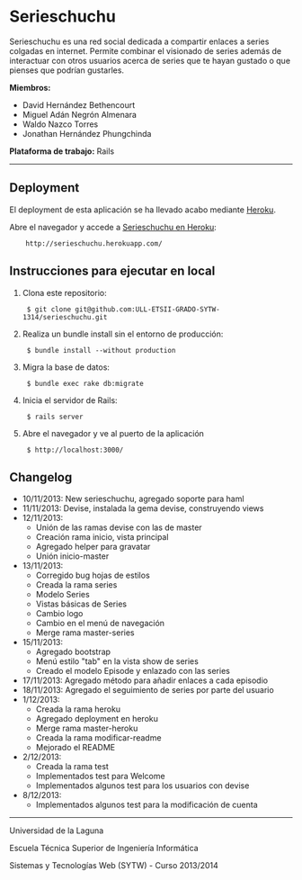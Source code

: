 Serieschuchu
============
Serieschuchu es una red social dedicada a compartir enlaces a series colgadas en internet.
Permite combinar el visionado de series además de interactuar con otros usuarios acerca de series que te hayan gustado o que pienses que podrían gustarles.

**Miembros:**
* David Hernández Bethencourt
* Miguel Adán Negrón Almenara
* Waldo Nazco Torres
* Jonathan Hernández Phungchinda

**Plataforma de trabajo:** Rails

---------

Deployment
----------
El deployment de esta aplicación se ha llevado acabo mediante [Heroku](https://www.heroku.com/).

Abre el navegador y accede a [Serieschuchu en Heroku](http://serieschuchu.herokuapp.com/):

        http://serieschuchu.herokuapp.com/

Instrucciones para ejecutar en local
------------------------------------
1. Clona este repositorio:

        $ git clone git@github.com:ULL-ETSII-GRADO-SYTW-1314/serieschuchu.git

2. Realiza un bundle install sin el entorno de producción:

        $ bundle install --without production

3. Migra la base de datos:

        $ bundle exec rake db:migrate

4. Inicia el servidor de Rails:

        $ rails server

5. Abre el navegador y ve al puerto de la aplicación

        $ http://localhost:3000/

Changelog
---------
* 10/11/2013: New serieschuchu, agregado soporte para haml
* 11/11/2013: Devise, instalada la gema devise, construyendo views
* 12/11/2013: 
	* Unión de las ramas devise con las de master
	* Creación rama inicio, vista principal
	* Agregado helper para gravatar
	* Unión inicio-master
* 13/11/2013:
	* Corregido bug hojas de estilos
	* Creada la rama series
	* Modelo Series
	* Vistas básicas de Series
	* Cambio logo
	* Cambio en el menú de navegación
	* Merge rama master-series
* 15/11/2013:
	* Agregado bootstrap
	* Menú estilo "tab" en la vista show de series
	* Creado el modelo Episode y enlazado con las series
* 17/11/2013: Agregado método para añadir enlaces a cada episodio
* 18/11/2013: Agregado el seguimiento de series por parte del usuario
* 1/12/2013:
	* Creada la rama heroku
	* Agregado deployment en heroku
	* Merge rama master-heroku
	* Creada la rama modificar-readme
	* Mejorado el README
* 2/12/2013:
  * Creada la rama test
  * Implementados test para Welcome
  * Implementados algunos test para los usuarios con devise
* 8/12/2013:
  * Implementados algunos test para la modificación de cuenta

--------------------------------

Universidad de la Laguna

Escuela Técnica Superior de Ingeniería Informática

Sistemas y Tecnologías Web (SYTW) - Curso 2013/2014
